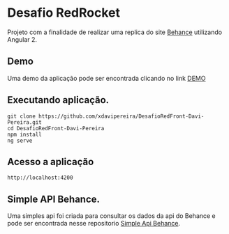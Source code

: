 # Desafio RedRocket

  Projeto com a finalidade de realizar uma replica do site [Behance](https://www.behance.net/) utilizando Angular 2.

## Demo

Uma demo da aplicação pode ser encontrada clicando no link [DEMO](https://teste-desafio-red.herokuapp.com/)

## Executando aplicação.

```shell
git clone https://github.com/xdavipereira/DesafioRedFront-Davi-Pereira.git
cd DesafioRedFront-Davi-Pereira
npm install
ng serve
```

## Acesso a aplicação

```shell
http://localhost:4200
```

## Simple API Behance.
Uma simples api foi criada para consultar os dados da api do Behance e pode ser encontrada nesse repositorio [Simple Api Behance](https://github.com/xdavipereira/simple-api-behance.git).
